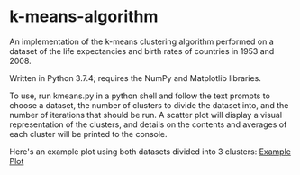 # k-means-algorithm
An implementation of the k-means clustering algorithm performed on a dataset of the life expectancies and birth rates of countries in 1953 and 2008.

Written in Python 3.7.4; requires the NumPy and Matplotlib libraries.

To use, run kmeans.py in a python shell and follow the text prompts to choose a dataset, the number of clusters to divide the dataset into, and the number of iterations that should be run. A scatter plot will display a visual representation of the clusters, and details on the contents and averages of each cluster will be printed to the console.

Here's an example plot using both datasets divided into 3 clusters:
[Example Plot](k_means_example_figure.png)